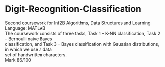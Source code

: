 # Digit-Recognition-Classification
Second coursework for Inf2B Algorithms, Data Structures and Learning
Language: MATLAB  
The coursework consists of three tasks, Task 1  –  K-NN classification, Task 2  –  Bernoulli naive Bayes  
classification, and Task 3  –  Bayes classification with Gaussian distributions, in which we use a data  
set of handwritten characters.  
Mark 86/100

